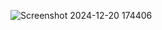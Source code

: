 ![Screenshot 2024-12-20 174406](https://github.com/user-attachments/assets/34505d8d-3bc5-480c-875e-f6a09441bd6e)
